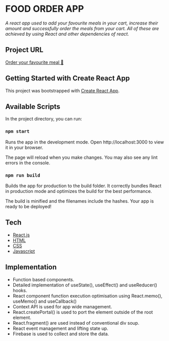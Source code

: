 # FOOD ORDER APP

_A react app used to add your favourite meals in your cart, increase their amount and successfully order the meals from your cart. All of these are achieved by using React and other dependencies of react._

## Project URL

[Order your favourite meal 🍕](https://you-order-food.netlify.app/)

## Getting Started with Create React App

This project was bootstrapped with [Create React App](https://github.com/facebook/create-react-app).

## Available Scripts

In the project directory, you can run:

### `npm start`

Runs the app in the development mode.
Open http://localhost:3000 to view it in your browser.

The page will reload when you make changes.
You may also see any lint errors in the console.

### `npm run build`

Builds the app for production to the build folder.
It correctly bundles React in production mode and optimizes the build for the best performance.

The build is minified and the filenames include the hashes.
Your app is ready to be deployed!

## Tech

- [React.js](https://reactjs.org/)
- [HTML](https://developer.mozilla.org/en-US/docs/Web/HTML)
- [CSS](https://developer.mozilla.org/en-US/docs/Web/CSS)
- [Javascript](https://developer.mozilla.org/en-US/docs/Web/JavaScript)

## Implementation

- Function based components.
- Detailed implementation of useState(), useEffect() and useReducer() hooks.
- React component function execution optimisation using React.memo(), useMemo() and
  useCallback()
- Context API is used for app wide management.
- React.createPortal() is used to port the element outside of the root element.
- React.fragment() are used instead of conventional div soup.
- React event management and lifting state up.
- Firebase is used to collect and store the data.
